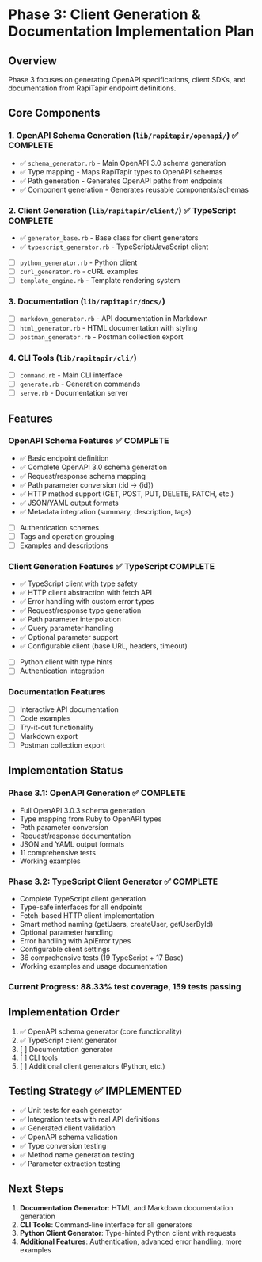# Phase 3: Client Generation & Documentation Implementation Plan

## Overview
Phase 3 focuses on generating OpenAPI specifications, client SDKs, and documentation from RapiTapir endpoint definitions.

## Core Components

### 1. OpenAPI Schema Generation (`lib/rapitapir/openapi/`) ✅ COMPLETE
- ✅ `schema_generator.rb` - Main OpenAPI 3.0 schema generation
- ✅ Type mapping - Maps RapiTapir types to OpenAPI schemas
- ✅ Path generation - Generates OpenAPI paths from endpoints  
- ✅ Component generation - Generates reusable components/schemas

### 2. Client Generation (`lib/rapitapir/client/`) ✅ TypeScript COMPLETE
- ✅ `generator_base.rb` - Base class for client generators
- ✅ `typescript_generator.rb` - TypeScript/JavaScript client
- [ ] `python_generator.rb` - Python client
- [ ] `curl_generator.rb` - cURL examples
- [ ] `template_engine.rb` - Template rendering system

### 3. Documentation (`lib/rapitapir/docs/`)
- [ ] `markdown_generator.rb` - API documentation in Markdown
- [ ] `html_generator.rb` - HTML documentation with styling
- [ ] `postman_generator.rb` - Postman collection export

### 4. CLI Tools (`lib/rapitapir/cli/`)
- [ ] `command.rb` - Main CLI interface
- [ ] `generate.rb` - Generation commands
- [ ] `serve.rb` - Documentation server

## Features

### OpenAPI Schema Features ✅ COMPLETE
- ✅ Basic endpoint definition
- ✅ Complete OpenAPI 3.0 schema generation
- ✅ Request/response schema mapping
- ✅ Path parameter conversion (:id → {id})
- ✅ HTTP method support (GET, POST, PUT, DELETE, PATCH, etc.)
- ✅ JSON/YAML output formats
- ✅ Metadata integration (summary, description, tags)
- [ ] Authentication schemes
- [ ] Tags and operation grouping
- [ ] Examples and descriptions

### Client Generation Features ✅ TypeScript COMPLETE
- ✅ TypeScript client with type safety
- ✅ HTTP client abstraction with fetch API
- ✅ Error handling with custom error types
- ✅ Request/response type generation
- ✅ Path parameter interpolation
- ✅ Query parameter handling
- ✅ Optional parameter support
- ✅ Configurable client (base URL, headers, timeout)
- [ ] Python client with type hints
- [ ] Authentication integration

### Documentation Features
- [ ] Interactive API documentation
- [ ] Code examples
- [ ] Try-it-out functionality
- [ ] Markdown export
- [ ] Postman collection export

## Implementation Status

### Phase 3.1: OpenAPI Generation ✅ COMPLETE
- Full OpenAPI 3.0.3 schema generation
- Type mapping from Ruby to OpenAPI types
- Path parameter conversion
- Request/response documentation
- JSON and YAML output formats
- 11 comprehensive tests
- Working examples

### Phase 3.2: TypeScript Client Generator ✅ COMPLETE
- Complete TypeScript client generation
- Type-safe interfaces for all endpoints
- Fetch-based HTTP client implementation
- Smart method naming (getUsers, createUser, getUserById)
- Optional parameter handling
- Error handling with ApiError types
- Configurable client settings
- 36 comprehensive tests (19 TypeScript + 17 Base)
- Working examples and usage documentation

### Current Progress: 88.33% test coverage, 159 tests passing

## Implementation Order
1. ✅ OpenAPI schema generator (core functionality)
2. ✅ TypeScript client generator  
3. [ ] Documentation generator
4. [ ] CLI tools
5. [ ] Additional client generators (Python, etc.)

## Testing Strategy ✅ IMPLEMENTED
- ✅ Unit tests for each generator
- ✅ Integration tests with real API definitions
- ✅ Generated client validation
- ✅ OpenAPI schema validation
- ✅ Type conversion testing
- ✅ Method name generation testing
- ✅ Parameter extraction testing

## Next Steps
1. **Documentation Generator**: HTML and Markdown documentation generation
2. **CLI Tools**: Command-line interface for all generators
3. **Python Client Generator**: Type-hinted Python client with requests
4. **Additional Features**: Authentication, advanced error handling, more examples
